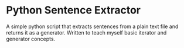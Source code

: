 # Python Sentence Extractor
A simple python script that extracts sentences from a plain text file and returns it as a generator. Written to teach myself basic iterator and generator concepts.
